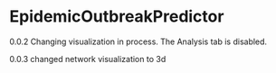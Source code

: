 # EpidemicOutbreakPredictor
0.0.2
Changing visualization in process. The Analysis tab is disabled.

0.0.3
changed network visualization to 3d
